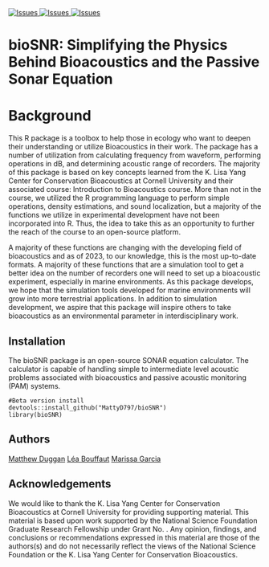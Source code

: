 <a href="https://img.shields.io/github/issues/MattyD797/bioSNR">
    <img alt="Issues" src="https://img.shields.io/github/issues/MattyD797/bioSNR" />
  </a>
 <a href=" https://img.shields.io/github/r-package/v/MattyD797/bioSNR">
    <img alt="Issues" src=" https://img.shields.io/github/r-package/v/MattyD797/bioSNR" />
  </a> 
 <a href="https://img.shields.io/github/last-commit/MattyD797/bioSNR">
    <img alt="Issues" src="https://img.shields.io/github/last-commit/MattyD797/bioSNR" />
  </a> 

# bioSNR: Simplifying the Physics Behind Bioacoustics and the Passive Sonar Equation

# Background

This R package is a toolbox to help those in ecology who want to deepen their understanding or utilize Bioacoustics in their work. 
The package has a number of utilization from calculating frequency from waveform, performing operations in dB, and determining acoustic range of recorders. 
The majority of this package is based on key concepts learned from the K. Lisa Yang Center for Conservation Bioacoustics at Cornell University and 
their associated course: Introduction to Bioacoustics course. More than not in the course, we utilized the R programming language to perform 
simple operations, density estimations, and sound localization, but a majority of the functions we utilize in experimental development 
have not been incorporated into R. Thus, the idea to take this as an opportunity to further the reach of the course to an open-source platform. 

A majority of these functions are changing with the developing field of bioacoustics and as of 2023, to our knowledge, this is the most up-to-date formats. A majority of these
functions that are a simulation tool to get a better idea on the number of recorders one will need to set up a bioacoustic experiment, especially in 
marine environments. As this package develops, we hope that the simulation tools developed for marine environments will grow into more terrestrial applications. In addition
to simulation development, we aspire that this package will inspire others to take bioacoustics as an environmental parameter in interdisciplinary work.

## Installation

The bioSNR package is an open-source SONAR equation calculator. The calculator is capable of handling simple to intermediate level acoustic problems associated with bioacoustics and passive acoustic monitoring (PAM) systems. 

```
#Beta version install
devtools::install_github("MattyD797/bioSNR")
library(bioSNR)
```

## Authors

[Matthew Duggan]()
[Léa Bouffaut]()
[Marissa Garcia]()

## Acknowledgements

We would like to thank the K. Lisa Yang Center for Conservation Bioacoustics at Cornell University for providing supporting material. 
This material is based upon work supported by the National Science Foundation Graduate Research Fellowship under Grant No. . Any opinion, findings, and conclusions or recommendations expressed in this material are those of the authors(s) and do not necessarily reflect the views of the National Science Foundation or the K. Lisa Yang Center for Conservation Bioacoustics.






